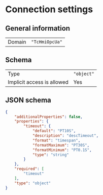 # Connection settings

## General information

|  |  |
| - | - |
| Domain | `"TcHmiOpcUa"` |

## Schema

|  |  |
| - | - |
| Type | `"object"` |
| Implicit access is allowed | Yes |

## JSON schema

```json
{
    "additionalProperties": false,
    "properties": {
        "timeout": {
            "default": "PT10S",
            "description": "descTimeout",
            "format": "timespan",
            "formatMaximum": "PT30S",
            "formatMinimum": "PT0.1S",
            "type": "string"
        }
    },
    "required": [
        "timeout"
    ],
    "type": "object"
}
```
